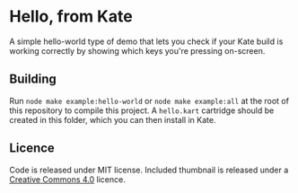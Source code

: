 # Hello, from Kate

A simple hello-world type of demo that lets you check if your Kate build is working correctly by showing which keys you're pressing on-screen.

## Building

Run `node make example:hello-world` or `node make example:all` at the root of this repository to compile this project. A `hello.kart` cartridge should be created in this folder, which you can then install in Kate.

## Licence

Code is released under MIT license. Included thumbnail is released under a [Creative Commons 4.0](https://creativecommons.org/licenses/by/4.0/) licence.
